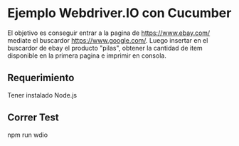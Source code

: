 # Ejemplo Webdriver.IO con Cucumber

El objetivo es conseguir entrar a la pagina de https://www.ebay.com/ mediate el buscardor https://www.google.com/. Luego insertar en el buscardor de ebay el producto "pilas", obtener la cantidad de item disponible en la primera pagina e imprimir en consola.

## Requerimiento
Tener instalado Node.js


## Correr Test
npm run wdio